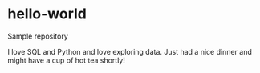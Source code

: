 # hello-world
Sample repository

I love SQL and Python and love exploring data. Just had a nice dinner and might have a cup of hot tea shortly!
